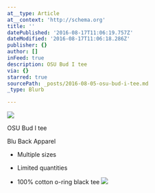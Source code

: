 ```yaml
---
at__type: Article
at__context: 'http://schema.org'
title: ''
datePublished: '2016-08-17T11:06:19.757Z'
dateModified: '2016-08-17T11:06:18.286Z'
publisher: {}
author: []
inFeed: true
description: OSU Bud I tee
via: {}
starred: true
sourcePath: _posts/2016-08-05-osu-bud-i-tee.md
_type: Blurb

---
```

<article style=""><img src="https://the-grid-user-content.s3-us-west-2.amazonaws.com/ef5bf413-31fe-4fce-a7de-8a7ad49ae5cd.jpg" /></article>

OSU Bud I tee

Blu Back Apparel

* Multiple sizes

* Limited quantities

* 100% cotton o-ring black tee
![](https://s3-us-west-2.amazonaws.com/the-grid-img/p/36b92926827513e5b60d5e303d756298f203f8e4.jpg)